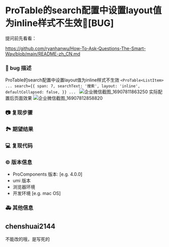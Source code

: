 # ProTable的search配置中设置layout值为inline样式不生效🐛[BUG]

提问前先看看：

https://github.com/ryanhanwu/How-To-Ask-Questions-The-Smart-Way/blob/main/README-zh_CN.md

### 🐛 bug 描述

ProTable的search配置中设置layout值为inline样式不生效
`<ProTable<ListItem>
...
search={{
	span: 7,
	searchText: '搜索',
	layout: 'inline',
	defaultCollapsed: false,
}}
...
`
![企业微信截图_16907811863250](https://github.com/ant-design/pro-components/assets/6358031/c2c10cca-bd18-469a-9239-d29031962377)
实际配置后页面效果
![企业微信截图_16907812858820](https://github.com/ant-design/pro-components/assets/6358031/d7891e06-8df3-4b58-8ada-0aadbeb55b8d)

### 📷 复现步骤

<!--
清晰描述复现步骤，让别人也能看到问题，如果可能，尽量提供可执行代码，
如：https://codesandbox.io/ 在此处创建一个 codesandbox，方便我们更快的排查和复现问题
-->

### 🏞 期望结果

<!--
描述你原本期望看到的结果
-->

### 💻 复现代码

<!--
提供可复现的代码，仓库，或线上示例
-->

### © 版本信息

- ProComponents 版本: [e.g. 4.0.0]
- umi 版本
- 浏览器环境
- 开发环境 [e.g. mac OS]

### 🚑 其他信息

<!--
如截图等其他信息可以贴在这里
-->

## chenshuai2144

不能改的哦，是写死的
